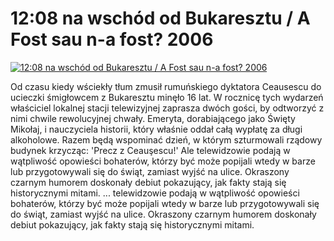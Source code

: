 12:08 na wschód od Bukaresztu / A Fost sau n-a fost? 2006 
=============
[![12:08 na wschód od Bukaresztu / A Fost sau n-a fost? 2006 ](http://vidos.pl/images/player.gif)](http://vidos.pl/12-08-na-wschod-od-bukaresztu-a-fost-sau-n-a-fost-2006)

 Od czasu kiedy wściekły tłum zmusił rumuńskiego dyktatora Ceausescu do ucieczki śmigłowcem z Bukaresztu minęło 16 lat. W rocznicę tych wydarzeń właściciel lokalnej stacji telewizyjnej zaprasza dwóch gości, by odtworzyć z nimi chwile rewolucyjnej chwały. Emeryta, dorabiającego jako Święty Mikołaj, i nauczyciela historii, który właśnie oddał całą wypłatę za długi alkoholowe. Razem będą wspominać dzień, w którym szturmowali rządowy budynek krzycząc: 'Precz z Ceauşescu!' Ale telewidzowie podają w wątpliwość opowieści bohaterów, którzy być może popijali wtedy w barze lub przygotowywali się do świąt, zamiast wyjść na ulice. Okraszony czarnym humorem doskonały debiut pokazujący, jak fakty stają się historycznymi mitami.  ... telewidzowie podają w wątpliwość opowieści bohaterów, którzy być może popijali wtedy w barze lub przygotowywali się do świąt, zamiast wyjść na ulice. Okraszony czarnym humorem doskonały debiut pokazujący, jak fakty stają się historycznymi mitami.
